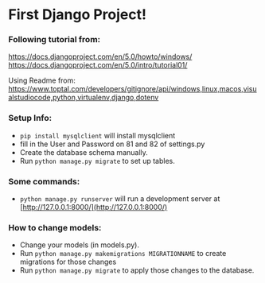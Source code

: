 # First Django Project!

### Following tutorial from:
https://docs.djangoproject.com/en/5.0/howto/windows/
https://docs.djangoproject.com/en/5.0/intro/tutorial01/

Using Readme from: https://www.toptal.com/developers/gitignore/api/windows,linux,macos,visualstudiocode,python,virtualenv,django,dotenv

### Setup Info:

* `pip install mysqlclient` will install mysqlclient
* fill in the User and Password on 81 and 82 of settings.py
* Create the database schema manually.
* Run `python manage.py migrate` to set up tables.


### Some commands:
* `python manage.py runserver` will run a development server at [http://127.0.0.1:8000/](http://127.0.0.1:8000/)

### How to change models:
- Change your models (in models.py).
- Run `python manage.py makemigrations MIGRATIONNAME` to create migrations for those changes
- Run `python manage.py migrate` to apply those changes to the database.